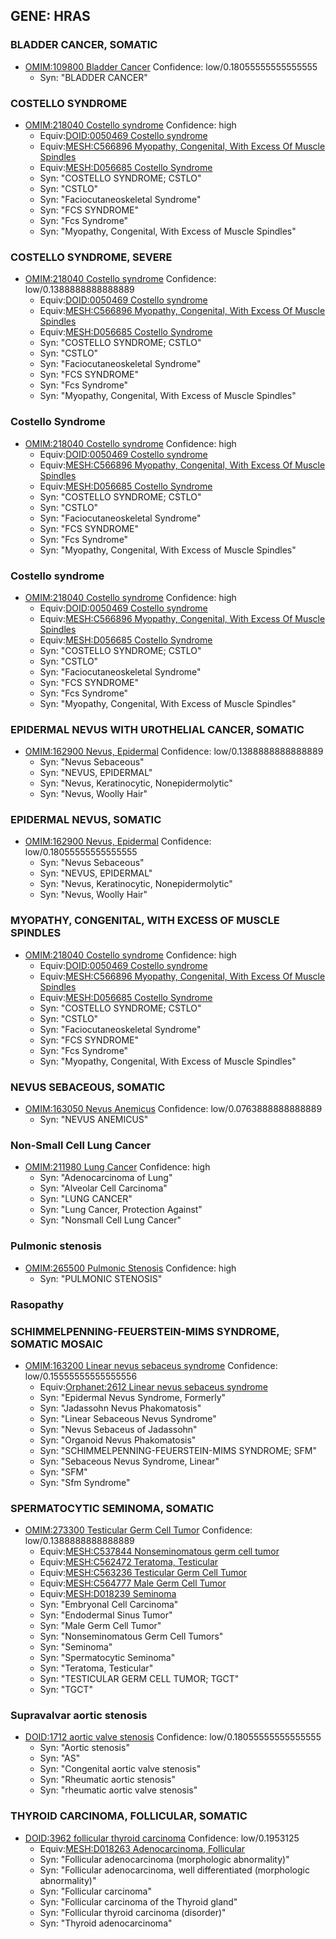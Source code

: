 
## GENE: HRAS

### BLADDER CANCER, SOMATIC
 * [OMIM:109800 Bladder Cancer](http://beta.monarchinitiative.org/disease/OMIM:109800) Confidence: low/0.18055555555555555
    * Syn: "BLADDER CANCER"

### COSTELLO SYNDROME
 * [OMIM:218040 Costello syndrome](http://beta.monarchinitiative.org/disease/OMIM:218040) Confidence: high
    * Equiv:[DOID:0050469 Costello syndrome](http://beta.monarchinitiative.org/disease/DOID:0050469)
    * Equiv:[MESH:C566896 Myopathy, Congenital, With Excess Of Muscle Spindles](http://beta.monarchinitiative.org/disease/MESH:C566896)
    * Equiv:[MESH:D056685 Costello Syndrome](http://beta.monarchinitiative.org/disease/MESH:D056685)
    * Syn: "COSTELLO SYNDROME; CSTLO"
    * Syn: "CSTLO"
    * Syn: "Faciocutaneoskeletal Syndrome"
    * Syn: "FCS SYNDROME"
    * Syn: "Fcs Syndrome"
    * Syn: "Myopathy, Congenital, With Excess of Muscle Spindles"

### COSTELLO SYNDROME, SEVERE
 * [OMIM:218040 Costello syndrome](http://beta.monarchinitiative.org/disease/OMIM:218040) Confidence: low/0.1388888888888889
    * Equiv:[DOID:0050469 Costello syndrome](http://beta.monarchinitiative.org/disease/DOID:0050469)
    * Equiv:[MESH:C566896 Myopathy, Congenital, With Excess Of Muscle Spindles](http://beta.monarchinitiative.org/disease/MESH:C566896)
    * Equiv:[MESH:D056685 Costello Syndrome](http://beta.monarchinitiative.org/disease/MESH:D056685)
    * Syn: "COSTELLO SYNDROME; CSTLO"
    * Syn: "CSTLO"
    * Syn: "Faciocutaneoskeletal Syndrome"
    * Syn: "FCS SYNDROME"
    * Syn: "Fcs Syndrome"
    * Syn: "Myopathy, Congenital, With Excess of Muscle Spindles"

### Costello Syndrome
 * [OMIM:218040 Costello syndrome](http://beta.monarchinitiative.org/disease/OMIM:218040) Confidence: high
    * Equiv:[DOID:0050469 Costello syndrome](http://beta.monarchinitiative.org/disease/DOID:0050469)
    * Equiv:[MESH:C566896 Myopathy, Congenital, With Excess Of Muscle Spindles](http://beta.monarchinitiative.org/disease/MESH:C566896)
    * Equiv:[MESH:D056685 Costello Syndrome](http://beta.monarchinitiative.org/disease/MESH:D056685)
    * Syn: "COSTELLO SYNDROME; CSTLO"
    * Syn: "CSTLO"
    * Syn: "Faciocutaneoskeletal Syndrome"
    * Syn: "FCS SYNDROME"
    * Syn: "Fcs Syndrome"
    * Syn: "Myopathy, Congenital, With Excess of Muscle Spindles"

### Costello syndrome
 * [OMIM:218040 Costello syndrome](http://beta.monarchinitiative.org/disease/OMIM:218040) Confidence: high
    * Equiv:[DOID:0050469 Costello syndrome](http://beta.monarchinitiative.org/disease/DOID:0050469)
    * Equiv:[MESH:C566896 Myopathy, Congenital, With Excess Of Muscle Spindles](http://beta.monarchinitiative.org/disease/MESH:C566896)
    * Equiv:[MESH:D056685 Costello Syndrome](http://beta.monarchinitiative.org/disease/MESH:D056685)
    * Syn: "COSTELLO SYNDROME; CSTLO"
    * Syn: "CSTLO"
    * Syn: "Faciocutaneoskeletal Syndrome"
    * Syn: "FCS SYNDROME"
    * Syn: "Fcs Syndrome"
    * Syn: "Myopathy, Congenital, With Excess of Muscle Spindles"

### EPIDERMAL NEVUS WITH UROTHELIAL CANCER, SOMATIC
 * [OMIM:162900 Nevus, Epidermal](http://beta.monarchinitiative.org/disease/OMIM:162900) Confidence: low/0.1388888888888889
    * Syn: "Nevus Sebaceous"
    * Syn: "NEVUS, EPIDERMAL"
    * Syn: "Nevus, Keratinocytic, Nonepidermolytic"
    * Syn: "Nevus, Woolly Hair"

### EPIDERMAL NEVUS, SOMATIC
 * [OMIM:162900 Nevus, Epidermal](http://beta.monarchinitiative.org/disease/OMIM:162900) Confidence: low/0.18055555555555555
    * Syn: "Nevus Sebaceous"
    * Syn: "NEVUS, EPIDERMAL"
    * Syn: "Nevus, Keratinocytic, Nonepidermolytic"
    * Syn: "Nevus, Woolly Hair"

### MYOPATHY, CONGENITAL, WITH EXCESS OF MUSCLE SPINDLES
 * [OMIM:218040 Costello syndrome](http://beta.monarchinitiative.org/disease/OMIM:218040) Confidence: high
    * Equiv:[DOID:0050469 Costello syndrome](http://beta.monarchinitiative.org/disease/DOID:0050469)
    * Equiv:[MESH:C566896 Myopathy, Congenital, With Excess Of Muscle Spindles](http://beta.monarchinitiative.org/disease/MESH:C566896)
    * Equiv:[MESH:D056685 Costello Syndrome](http://beta.monarchinitiative.org/disease/MESH:D056685)
    * Syn: "COSTELLO SYNDROME; CSTLO"
    * Syn: "CSTLO"
    * Syn: "Faciocutaneoskeletal Syndrome"
    * Syn: "FCS SYNDROME"
    * Syn: "Fcs Syndrome"
    * Syn: "Myopathy, Congenital, With Excess of Muscle Spindles"

### NEVUS SEBACEOUS, SOMATIC
 * [OMIM:163050 Nevus Anemicus](http://beta.monarchinitiative.org/disease/OMIM:163050) Confidence: low/0.0763888888888889
    * Syn: "NEVUS ANEMICUS"

### Non-Small Cell Lung Cancer
 * [OMIM:211980 Lung Cancer](http://beta.monarchinitiative.org/disease/OMIM:211980) Confidence: high
    * Syn: "Adenocarcinoma of Lung"
    * Syn: "Alveolar Cell Carcinoma"
    * Syn: "LUNG CANCER"
    * Syn: "Lung Cancer, Protection Against"
    * Syn: "Nonsmall Cell Lung Cancer"

### Pulmonic stenosis
 * [OMIM:265500 Pulmonic Stenosis](http://beta.monarchinitiative.org/disease/OMIM:265500) Confidence: high
    * Syn: "PULMONIC STENOSIS"

### Rasopathy

### SCHIMMELPENNING-FEUERSTEIN-MIMS SYNDROME, SOMATIC MOSAIC
 * [OMIM:163200 Linear nevus sebaceus syndrome](http://beta.monarchinitiative.org/disease/OMIM:163200) Confidence: low/0.15555555555555556
    * Equiv:[Orphanet:2612 Linear nevus sebaceus syndrome](http://beta.monarchinitiative.org/disease/Orphanet:2612)
    * Syn: "Epidermal Nevus Syndrome, Formerly"
    * Syn: "Jadassohn Nevus Phakomatosis"
    * Syn: "Linear Sebaceous Nevus Syndrome"
    * Syn: "Nevus Sebaceus of Jadassohn"
    * Syn: "Organoid Nevus Phakomatosis"
    * Syn: "SCHIMMELPENNING-FEUERSTEIN-MIMS SYNDROME; SFM"
    * Syn: "Sebaceous Nevus Syndrome, Linear"
    * Syn: "SFM"
    * Syn: "Sfm Syndrome"

### SPERMATOCYTIC SEMINOMA, SOMATIC
 * [OMIM:273300 Testicular Germ Cell Tumor](http://beta.monarchinitiative.org/disease/OMIM:273300) Confidence: low/0.1388888888888889
    * Equiv:[MESH:C537844 Nonseminomatous germ cell tumor](http://beta.monarchinitiative.org/disease/MESH:C537844)
    * Equiv:[MESH:C562472 Teratoma, Testicular](http://beta.monarchinitiative.org/disease/MESH:C562472)
    * Equiv:[MESH:C563236 Testicular Germ Cell Tumor](http://beta.monarchinitiative.org/disease/MESH:C563236)
    * Equiv:[MESH:C564777 Male Germ Cell Tumor](http://beta.monarchinitiative.org/disease/MESH:C564777)
    * Equiv:[MESH:D018239 Seminoma](http://beta.monarchinitiative.org/disease/MESH:D018239)
    * Syn: "Embryonal Cell Carcinoma"
    * Syn: "Endodermal Sinus Tumor"
    * Syn: "Male Germ Cell Tumor"
    * Syn: "Nonseminomatous Germ Cell Tumors"
    * Syn: "Seminoma"
    * Syn: "Spermatocytic Seminoma"
    * Syn: "Teratoma, Testicular"
    * Syn: "TESTICULAR GERM CELL TUMOR; TGCT"
    * Syn: "TGCT"

### Supravalvar aortic stenosis
 * [DOID:1712 aortic valve stenosis](http://beta.monarchinitiative.org/disease/DOID:1712) Confidence: low/0.18055555555555555
    * Syn: "Aortic stenosis"
    * Syn: "AS"
    * Syn: "Congenital aortic valve stenosis"
    * Syn: "Rheumatic aortic stenosis"
    * Syn: "rheumatic aortic valve stenosis"

### THYROID CARCINOMA, FOLLICULAR, SOMATIC
 * [DOID:3962 follicular thyroid carcinoma](http://beta.monarchinitiative.org/disease/DOID:3962) Confidence: low/0.1953125
    * Equiv:[MESH:D018263 Adenocarcinoma, Follicular](http://beta.monarchinitiative.org/disease/MESH:D018263)
    * Syn: "Follicular adenocarcinoma (morphologic abnormality)"
    * Syn: "Follicular adenocarcinoma, well differentiated (morphologic abnormality)"
    * Syn: "Follicular carcinoma"
    * Syn: "Follicular carcinoma of the Thyroid gland"
    * Syn: "Follicular thyroid carcinoma (disorder)"
    * Syn: "Thyroid adenocarcinoma"
